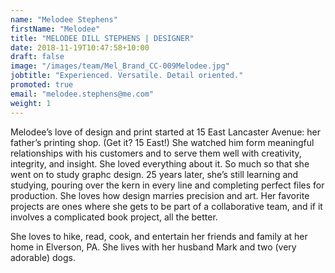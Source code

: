 ```yaml
---
name: "Melodee Stephens"
firstName: "Melodee"
title: "MELODEE DILL STEPHENS | DESIGNER"
date: 2018-11-19T10:47:58+10:00
draft: false
image: "/images/team/Mel_Brand_CC-009Melodee.jpg"
jobtitle: "Experienced. Versatile. Detail oriented."
promoted: true
email: "melodee.stephens@me.com"
weight: 1
---
```


Melodee’s love of design and print started at 15 East Lancaster Avenue: her father’s printing shop. (Get it? 15 East!) She watched him form meaningful relationships with his customers and to serve them well with creativity, integrity, and insight. She loved everything about it. So much so that she went on to study graphc design. 25 years later, she’s still learning and studying, pouring over the kern in every line and completing perfect files for production. She loves how design marries precision and art. Her favorite projects are ones where she gets to be part of a collaborative team, and if it involves a complicated book project, all the&nbsp;better.

She loves to hike, read, cook, and entertain her friends and family at her home in Elverson, PA. She lives with her husband Mark and two (very adorable)&nbsp;dogs.
